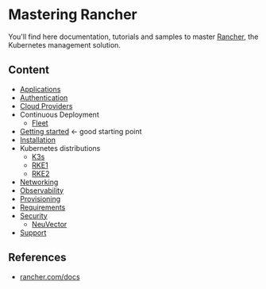 # Mastering Rancher

You'll find here documentation, tutorials and samples to master [Rancher](https://rancher.com/), the Kubernetes management solution.

## Content

* [Applications](docs/apps.md)
* [Authentication](docs/authentication.md)
* [Cloud Providers](docs/cloud-providers.md)
* Continuous Deployment
  * [Fleet](docs/fleet.md)
* [Getting started](docs/getting-started.md) ← good starting point
* [Installation](docs/installation.md)
* Kubernetes distributions
  * [K3s](docs/k3s.md)
  * [RKE1](docs/rke.md)
  * [RKE2](docs/rke2.md)
* [Networking](docs/networking.md)
* [Observability](docs/observability.md)
* [Provisioning](docs/provisioning.md)
* [Requirements](docs/requirements.md)
* [Security](docs/security.md)
  * [NeuVector](docs/neuvector.md)
* [Support](docs/support.md)

## References

* [rancher.com/docs](https://rancher.com/docs/rancher/v2.6/en/)
